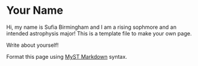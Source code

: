 # Your Name
Hi, my name is Sufia Birmingham and I am a rising sophmore and an intended astrophysis major!
This is a template file to make your own page.

Write about yourself!

Format this page using [MyST Markdown](https://jupyterbook.org/en/stable/content/index.html) syntax.
